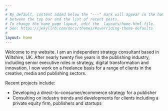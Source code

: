 ```yaml
---
#
# By default, content added below the "---" mark will appear in the home page
# between the top bar and the list of recent posts.
# To change the home page layout, edit the _layouts/home.html file.
# See: https://jekyllrb.com/docs/themes/#overriding-theme-defaults
#
layout: home
---
```

Welcome to my website. I am an independent strategy consultant based in Wiltshire, UK. After nearly twenty five years in the publishing industry, including senior executive roles in strategy, digital transformation and innovation, I now work on a freelance basis for a range of clients in the creative, media and publishing sectors. 

Recent projects include:
* Developing a direct-to-consumer/ecommerce strategy for a publisher
* Consulting on industry trends and developments for clients including a private equity firm, publishers and startups

